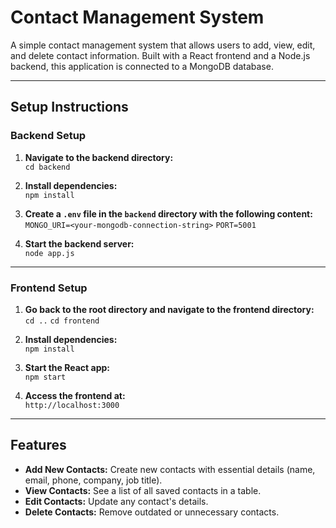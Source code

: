 # **Contact Management System**

A simple contact management system that allows users to add, view, edit, and delete contact information. Built with a React frontend and a Node.js backend, this application is connected to a MongoDB database.  

---

## **Setup Instructions**

### **Backend Setup**

1. **Navigate to the backend directory:**  
   `cd backend`
   

2. **Install dependencies:**  
   `npm install`
   

3. **Create a `.env` file in the `backend` directory with the following content:**  
   `MONGO_URI=<your-mongodb-connection-string>`
   `PORT=5001`
   

4. **Start the backend server:**  
   `node app.js`
   

---

### **Frontend Setup**

1. **Go back to the root directory and navigate to the frontend directory:**  
   `cd ..`
   `cd frontend`
   

2. **Install dependencies:**  
   `npm install`
   

3. **Start the React app:**  
   `npm start`
     

4. **Access the frontend at:**  
   `http://localhost:3000`

---

## **Features**

- **Add New Contacts:** Create new contacts with essential details (name, email, phone, company, job title).  
- **View Contacts:** See a list of all saved contacts in a table.  
- **Edit Contacts:** Update any contact's details.  
- **Delete Contacts:** Remove outdated or unnecessary contacts.  
